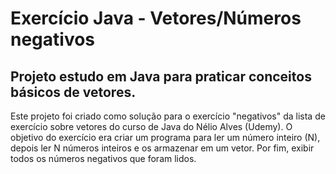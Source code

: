 # Exercício Java - Vetores/Números negativos

## Projeto estudo em Java para praticar conceitos básicos de vetores.

Este projeto foi criado como solução para o exercício "negativos" da lista de exercício sobre vetores do curso de Java do Nélio Alves (Udemy). O objetivo do exercício era criar um programa para ler um número inteiro (N), depois ler N números inteiros e os armazenar em um vetor. Por fim, exibir todos os números negativos que foram lidos.
